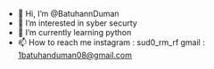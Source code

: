 - 👋 Hi, I’m @BatuhannDuman
- 👀 I’m interested in syber securty
- 🌱 I’m currently learning python
- 📫 How to reach me instagram : sud0_rm_rf gmail : 1batuhanduman08@gmail.com

<!---
BatuhannDuman/BatuhannDuman is a ✨ special ✨ repository because its `README.md` (this file) appears on your GitHub profile.
You can click the Preview link to take a look at your changes.
--->
